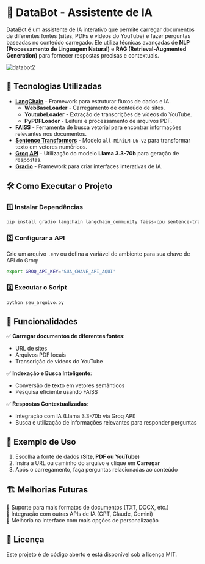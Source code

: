 # 🤖 DataBot - Assistente de IA

DataBot é um assistente de IA interativo que permite carregar documentos de diferentes fontes (sites, PDFs e vídeos do YouTube) e fazer perguntas baseadas no conteúdo carregado. Ele utiliza técnicas avançadas de **NLP (Processamento de Linguagem Natural)** e **RAG (Retrieval-Augmented Generation)** para fornecer respostas precisas e contextuais.

![databot2](https://github.com/user-attachments/assets/595666d1-bc2b-4f8b-b605-7e1dbd76bbc4)


## 🚀 Tecnologias Utilizadas

- **[LangChain](https://www.langchain.com/)** - Framework para estruturar fluxos de dados e IA.
  - **WebBaseLoader** - Carregamento de conteúdo de sites.
  - **YoutubeLoader** - Extração de transcrições de vídeos do YouTube.
  - **PyPDFLoader** - Leitura e processamento de arquivos PDF.
- **[FAISS](https://faiss.ai/)** - Ferramenta de busca vetorial para encontrar informações relevantes nos documentos.
- **[Sentence Transformers](https://huggingface.co/sentence-transformers)** - Modelo `all-MiniLM-L6-v2` para transformar texto em vetores numéricos.
- **[Groq API](https://groq.com/)** - Utilização do modelo **Llama 3.3-70b** para geração de respostas.
- **[Gradio](https://www.gradio.app/)** - Framework para criar interfaces interativas de IA.

## 🛠️ Como Executar o Projeto

### 1️⃣ Instalar Dependências

```bash
pip install gradio langchain langchain_community faiss-cpu sentence-transformers
```

### 2️⃣ Configurar a API

Crie um arquivo `.env` ou defina a variável de ambiente para sua chave de API do Groq:

```bash
export GROQ_API_KEY='SUA_CHAVE_API_AQUI'
```

### 3️⃣ Executar o Script

```bash
python seu_arquivo.py
```

## 📌 Funcionalidades

✅ **Carregar documentos de diferentes fontes**: 
- URL de sites
- Arquivos PDF locais
- Transcrição de vídeos do YouTube

✅ **Indexação e Busca Inteligente**:
- Conversão de texto em vetores semânticos
- Pesquisa eficiente usando FAISS

✅ **Respostas Contextualizadas**:
- Integração com IA (Llama 3.3-70b via Groq API)
- Busca e utilização de informações relevantes para responder perguntas

## 📜 Exemplo de Uso

1. Escolha a fonte de dados (**Site, PDF ou YouTube**)
2. Insira a URL ou caminho do arquivo e clique em **Carregar**
3. Após o carregamento, faça perguntas relacionadas ao conteúdo

## 🏗️ Melhorias Futuras

🔹 Suporte para mais formatos de documentos (TXT, DOCX, etc.)  
🔹 Integração com outras APIs de IA (GPT, Claude, Gemini)  
🔹 Melhoria na interface com mais opções de personalização  

## 📄 Licença

Este projeto é de código aberto e está disponível sob a licença MIT.





  
